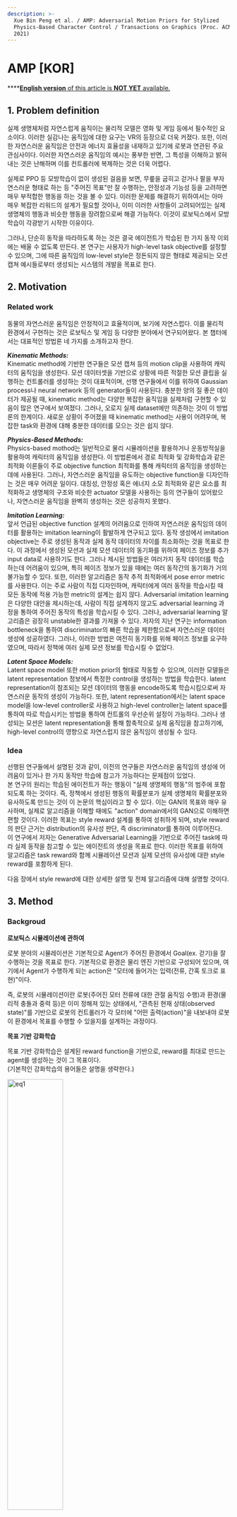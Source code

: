 ```yaml
---
description: >-
  Xue Bin Peng et al. / AMP: Adversarial Motion Priors for Stylized
  Physics-Based Character Control / Transactions on Graphics (Proc. ACM SIGGRAPH
  2021)
---
```


# AMP \[KOR]

****[**English version** of this article is **NOT YET** available.](https://www.google.com)

## 1. Problem definition

실제 생명체처럼 자연스럽게 움직이는 물리적 모델은 영화 및 게임 등에서 필수적인 요소이다. 이러한 실감나는 움직임에 대한 요구는 VR의 등장으로 더욱 커졌다. 또한, 이러한 자연스러운 움직임은 안전과 에너지 효율성을 내재하고 있기에 로봇과 연관된 주요 관심사이다. 이러한 자연스러운 움직임의 예시는 풍부한 반면, 그 특성을 이해하고 밝혀내는 것은 난해하며 이를 컨트롤러에 복제하는 것은 더욱 어렵다.

실제로 PPO 등 모방학습이 없이 생성된 걸음을 보면, 무릎을 굽히고 걷거나 팔을 부자연스러운 형태로 하는 등 "주어진 목표"만 잘 수행하는, 안정성과 기능성 등을 고려하면 매우 부적합한 행동을 하는 것을 볼 수 있다. 이러한 문제를 해결하기 위하여서는 아마 매우 복잡한 리워드의 설계가 필요할 것이나, 이미 이러한 사항들이 고려되어있는 실제 생명체의 행동과 비슷한 행동을 장려함으로써 해결 가능하다. 이것이 로보틱스에서 모방학습이 각광받기 시작한 이유이다.

그러나, 단순히 동작을 따라하도록 하는 것은 결국 에이전트가 학습된 한 가지 동작 이외에는 배울 수 없도록 만든다. 본 연구는 사용자가 high-level task objective를 설정할 수 있으며, 그에 따른 움직임의 low-level style은 정돈되지 않은 형태로 제공되는 모션 캡쳐 예시들로부터 생성되는 시스템의 개발을 목표로 한다.

###


## 2. Motivation

### Related work

동물의 자연스러운 움직임은 안정적이고 효율적이며, 보기에 자연스럽다. 이를 물리적 환경에서 구현하는 것은 로보틱스 및 게임 등 다양한 분야에서 연구되어왔다. 본 챕터에서는 대표적인 방법론 네 가지를 소개하고자 한다.

**_Kinematic Methods:_**  
Kinematic method에 기반한 연구들은 모션 캡쳐 등의 motion clip을 사용하여 캐릭터의 움직임을 생성한다. 모션 데이터셋을 기반으로 상황에 따른 적절한 모션 클립을 실행하는 컨트롤러를 생성하는 것이 대표적이며, 선행 연구들에서 이를 위하여 Gaussian process나 neural network 등의 generator들이 사용된다. 충분한 양의 질 좋은 데이터가 제공될 때, kinematic method는 다양한 복잡한 움직임을 실제처럼 구현할 수 있음이 많은 연구에서 보여졌다. 그러나, 오로지 실제 dataset에만 의존하는 것이 이 방법론의 한계이다. 새로운 상황이 주어졌을 때 kinematic method는 사용이 어려우며, 복잡한 task와 환경에 대해 충분한 데이터를 모으는 것은 쉽지 않다.

**_Physics-Based Methods:_**  
Physics-based mothod는 일반적으로 물리 시뮬레이션을 활용하거나 운동방적실을 활용하여 캐릭터의 움직임을 생성한다. 이 방법론에서 경로 최적화 및 강화학습과 같은 최적화 이론들이 주로 objective function 최적화를 통해 캐릭터의 움직임을 생성하는 데에 사용된다. 그러나, 자연스러운 움직임을 유도하는 objective function을 디자인하는 것은 매우 어려운 일이다. 대칭성, 안정성 혹은 에너지 소모 최적화와 같은 요소를 최적화하고 생명체의 구조와 비슷한 actuator 모델을 사용하는 등의 연구들이 있어왔으나, 자연스러운 움직임을 완벽히 생성하는 것은 성공하지 못했다.

**_Imitation Learning:_**  
앞서 언급된 objective function 설계의 어려움으로 인하여 자연스러운 움직임의 데이터를 활용하는 imitation learning이 활발하게 연구되고 있다. 동작 생성에서 imitation objective는 주로 생성된 동작과 실제 동작 데이터의 차이를 최소화하는 것을 목표로 한다.  이 과정에서 생성된 모션과 실제 모션 데이터의 동기화를 위하여 페이즈 정보를 추가 input data로 사용하기도 한다. 그러나 제시된 방법들은 여러가지 동작 데이터를 학습하는데 어려움이 있으며, 특히 페이즈 정보가 있을 때에는 여러 동작간의 동기화가 거의 불가능할 수 있다. 또한, 이러한 알고리즘은 동작 추적 최적화에서 pose error metric를 사용한다. 이는 주로 사람이 직접 디자인하며, 캐릭터에게 여러 동작을 학습시킬 때 모든 동작에 적용 가능한 metric의 설계는 쉽지 않다. Adversarial imitation learning은 다양한 대안을 제시하는데, 사람이 직접 설계하지 않고도 adversarial learning 과정을 통하여 주어진 동작의 특성을 학습시킬 수 있다. 그러나, adversarial learning 알고리즘은 굉장히 unstable한 결과를 가져올 수 있다. 저자의 지난 연구는 information bottleneck을 통하여 discriminator의 빠른 학습을 제한함으로써 자연스러운 데이터 생성에 성공하였다. 그러나, 이러한 방법은 여전히 동기화를 위해 페이즈 정보를 요구하였으며, 따라서 정책에 여러 실제 모션 정보를 학습시킬  수 없었다.

**_Latent Space Models:_**  
Latent space model 또한 motion prior의 형태로 작동할 수 있으며, 이러한 모델들은 latent representation 정보에서 특정한 control을 생성하는 방법을 학습한다. latent representation이 참조되는 모션 데이터의 행동을 encode하도록 학습시킴으로써 자연스러운 동작의 생성이 가능하다. 또한, latent representation에서는 latent space model을 low-level controller로 사용하고 high-level controller는 latent space를 통하여 따로 학습시키는 방법을 통하여 컨트롤의 우선순위 설정이 가능하다. 그러나 생성되는 모션은 latent representation을 통해 함축적으로 실제 움직임을 참고하기에, high-level control의 영향으로 자연스럽지 않은 움직임이 생성될 수 있다.



### Idea

선행된 연구들에서 설명된 것과 같이, 이전의 연구들은 자연스러운 움직임의 생성에 어려움이 있거나 한 가지 동작만 학습에 참고가 가능하다는 문제점이 있었다.  
본 연구의 원리는 학습된 에이전트가 하는 행동이 "실제 생명체의 행동"의 범주에 포함되도록 하는 것이다. 즉, 정책에서 생성된 행동의 확률분포가 실제 생명체의 확률분포와 유사하도록 만드는 것이 이 논문의 핵심이라고 할 수 있다. 이는 GAN의 목표와 매우 유사하며, 실제로 알고리즘을 이해할 때에도 "action" domain에서의 GAN으로 이해하면 편할 것이다. 이러한 목표는 style reward 설계를 통하여 성취하게 되며, style reward의 판단 근거는 distribution의 유사성 판단, 즉 discriminator를 통하여 이루어진다.  
이 연구에서 저자는 Generative Adversarial Learning을 기반으로 주어진 task에 따라 실제 동작을 참고할 수 있는 에이전트의 생성을 목표로 한다. 이러한 목표를 위하여 알고리즘은 task reward와 함께 시뮬레이션 모션과 실제 모션의 유사성에 대한 style reward를 포함하게 된다.

다음 장에서 style reward에 대한 상세한 설명 및 전체 알고리즘에 대해 설명할 것이다.





## 3. Method

### Backgroud

**로보틱스 시뮬레이션에 관하여**  

로봇 분야의 시뮬레이션은 기본적으로 Agent가 주어진 환경에서 Goal(ex. 걷기)을 잘 수행하는 것을 목표로 한다. 기본적으로 환경은 물리 엔진 기반으로 구성되어 있으며, 여기에서 Agent가 수행하게 되는 action은 "모터에 들어가는 입력(전류, 간혹 토크로 표현)"이다.

즉, 로봇의 시뮬레이션이란 로봇(주어진 모터 전류에 대한 관절 움직임 수행)과 환경(물리적 충돌과 중력 등)은 이미 정해져 있는 상태에서, "관측된 현재 상태(observed state)"를 기반으로 로봇의 컨트롤러가 각 모터에 "어떤 출력(action)"을 내보내야 로봇이 환경에서 목표를 수행할 수 있을지를 설계하는 과정이다.  


**목표 기반 강화학습**

목표 기반 강화학습은 설계된 reward function을 기반으로, reward를 최대로 만드는 agent를 생성하는 것이 그 목표이다.  
(기본적인 강화학습의 용어들은 설명을 생략한다.)

<img src="/.gitbook/assets/57/eq1.png" width="50%" height="50%" alt="eq1">

결과적으로, agent는 위 수식으로 정의된 optimization objective를 최대치로 하는 policy를 학습하게 된다.  
본 논문에서는 [PPO 알고리즘](https://arxiv.org/abs/1707.06347)을 기반으로 agent를 학습시킨다.



**Generative Adversarial Imitation Learining**

이 연구의 핵심은 [GAIL 알고리즘](https://papers.nips.cc/paper/6391-generative-adversarial-imitation-learning.pdf)을 사용한 motion prior의 생성이다.

GAIL 알고리즘의 objective는 다음과 같다.

<img src="/.gitbook/assets/57/eq2.png" width="50%" height="50%" alt="eq2">

또한, reward는 아래 수식으로 정의된다.

<img src="/.gitbook/assets/57/eq3.png" width="50%" height="50%" alt="eq3">
  
(바탕이 되는 알고리즘은 [GAN](https://papers.nips.cc/paper/5423-ge...al-nets.pdf)과 같으며, data가 아닌 state-action을 대상으로 한다)  
위와 같은 optimization을 통하여 agent는 실제 모션 캡쳐 데이터의 distribution과 최대한 구분이 불가능한 action을 생성하게 된다.


### Notations

**기본 Notations**  
$$g$$: 목표  
$$s$$: 상태(state)  
$$a$$: 행동(action)  
$$\pi$$: 정책(policy)

**논문의 Notatations**  
$$M$$: 실제 사람의 모션클립 데이터 도메인  
$$d^{M}$$: 실제 사람 행동의 probability distribution  
$$d^{\pi}$$: 정책을 통해 생성된 probability distribution  

### System

![fig2](/.gitbook/assets/57/fig2.png)
<img src="/.gitbook/assets/57/fig2.png" width="50%" height="50%" alt="fig2">

위의 그림은 본 논문의 전체 시스템 구조도이다. 이를 기반으로 제안된 알고리즘을 설명할 것이다.  
앞서 말한 것과 같이, 본 논문의 전체 구조는 PPO agent를 학습시키는 것이 주요 내용이다.  
위 agent는 다음과 같은 reward function를 최대화 할 수 있도록 학습된다.

![eq4](/.gitbook/assets/57/eq4.png)

위 수식에서 $$r^G$$는 high-level의 목표(ex. 특정 지점 향하기, 공 드리블 등)에 대한 reward이며, 이는 직접 디자인된 간단한 수식이 될 것이다.  
반면에, $$r^S$$는 agent가 생성하는 움직임에 대한 *style-reward*이다.  
Style reward를 통하여 agent는 최대한 주어진 motion data와 유사한 동작을 생성하도록 학습된다.  
이 style reward의 결정이 본 연구의 핵심 내용이 될 것이다.  
$$w^G$$와 $$w^S$$는 각 reward에 대한 가중치이다. 본 연구에서 모든 내용은 두 가중치 모두 0.5로 설정하여 진행되었다.  


### Style reward

앞서 밝혔듯, style reward는 GAIL 알고리즘에서 판단된다.  
그러나 모션 클립들은 action이 아닌 state의 형태로 제공된다.  
따라서 action이 아닌 state transitions에 기반하여 알고리즘이 최적화되며, 이는 GAIL objective를 다음과 같이 변경하게 된다.  
![eq5](/.gitbook/assets/57/eq5.png)

이에 더해서, 본 논문에서는 [선행 연구](https://doi.org/10.1109/ICCV.2017.304)에 기반하여 vanishing gradient의 방지를 위하여 cross-entropy 가 아닌 least-squares loss에 기반하여 discriminator를 최적화한다.  
이에 따라 최종적인 GAIL 알고리즘의 objective는 다음과 같은 형태로 바뀐다.  

![eq6](/.gitbook/assets/57/eq6.png)

그리고, style reward는 앞서 형성된 objective를 기반으로 다음과 같이 정해진다.

![eq7](/.gitbook/assets/57/eq7.png)

위 reward가 앞서 정의된 style-reward로 사용된다.



### Discriminator observations

앞서 discriminator가 state transtion에 기반함을 설명하였다.  
그렇다면, discriminator의 관찰 대상이 될 feature들이 필요하다.  
본 연구는 다음과 같은 feature들의 집합을 input(observed states)으로 사용하였다.

  * Global coordinate에서 캐릭터의 원점(pelvis)의 선속도 및 회전속도
  * 각 joint의 local rotation / velocity
  * 각 end-effector의 local coordinate


### Training

본 연구의 actor(generator), critic, 그리고 discriminator는 모두 2-layer 1024 and 512 ReLU 네트워크 구조에 기반한다.

전체 학습 알고리즘은 다음과 같다.

![algorithm](/.gitbook/assets/57/algorithm.png)  



## 4. Experiment & Result

### Experimental setup

* Dataset
  
  Descriminator가 비교하게 될 실제 motion data를 위하여 여러 사람의 motion capture data가 사용되었다.  
  복잡한 task의 경우, 하나의 task에 여러 motion data가 함께 사용되기도 하였다.
  
* Baselines
  
  비교에는 저자의 이전 연구인 [Deepmimic 알고리즘](https://doi.org/10.1145/3197517.3201311)으로 생성된 데이터가 사용되었다.  
  (해당 연구가 state-of-the-art 이었기 때문)

* Training setup
  
  실험된 high-level task들은 다음과 같다.
  
  * Target heading: 캐릭터가 정해진 heading direction을 향하여 target speed에 맞춰 움직인다.
  * Target location: 캐릭터가 특정 target location을 향해 움직인다.
  * Dribbling: 복잡한 task에 대한 평가를 위하여, 캐릭터는 축구공을 target location으로 옮기는 task를 수행한다.
  * Strike: 다양한 모션 정보를 혼합할 수 있는지 평가하기 위하여, 캐릭터가 target object를 정해진 end-effector로 타격하는 task를 수행한다.
  * Obstacles: 복잡한 환경에서 시각적 인식 정보와 interaction이 가능한지 평가하기 위하여, 캐릭터가 장애물로 채워진 지형을 가로지르는 task를 수행한다.
  
* Evaluation metric
  
  Task에 대한 평가로는 task return 값을 사용하였으며, 주어진 동작과의 유사성 비교에는 average pose error가 계산되었다. 특정 time step에서의 pose error의 계산식은 다음과 같다.
  
  ![eq10](/.gitbook/assets/57/eq10.png)



### Result

![fig3](/.gitbook/assets/57/fig3.png)

[저자가 공개한 동영상](https://youtu.be/wySUxZN_KbM)에서 확인할 수 있듯, 제시된 방법들로 훈련된 agent는 복잡한 환경과 다양한 task들에 대하여 굉장히 뛰어난 성능을 보였으며 생성된 움직임 또한 사람처럼 자연스러움을 확인할 수 있다.

제시된 task들에 대한 return값은 다음과 같으며, 실제 실행에서 문제 없이 여러 움직임을 조합하여 task를 달성하는 모습을 보여준다.

![table1](/.gitbook/assets/57/table1.png)

기존의 state-of-the-art와 비교하였을 때, 다음의 표에서 볼 수 있듯 동작의 재현에서는 정량적으로 조금 낮은 수치를 보여준다. 그러나 절대적인 수치로 보았을 때 부족함이 없는 수준이며, 하나의 motion data만을 사용하는 기존의 방법과 비교하여 이 연구에서는 에이전트가 task에 따라 여러 motion data 중에 필요한 동작을 수행한다.

![table3](/.gitbook/assets/57/table3.png)



## 5. Conclusion

본 논문은 현재 locomotion simulation의 state-of-the-art이다.

이 논문의 가장 큰 기여는 agent가 여러 동작 데이터들을 한번에 학습하며, 주어진 상황에 맞춰 필요한 motion을 생성한다는 것이다.

동영상에서 볼 수 있듯, strike task에서 agent는 자연스럽게 object로 걸어가 주먹을 뻗어 object를 타격한다.  
이 동작의 학습에 사용된 것은 오직 실제 사람의 걷는 동작과 주먹을 뻗는 동작 데이터 뿐이다.

마찬가지로, 장애물 지형에서의 달리기 등 놀라울 정도로 복잡한 과정을 수행하는 것에 비하여 학습에 필요로 하는 data는 매우 단순하며 쉽게 얻을 수 있다. 딥러닝의 가장 큰 어려움 중 하나가 학습을 위한 충분한 데이터의 획득이라는 사실을 감안할 때, 이러한 특성은 굉장한 장점으로 생각할 수 있다.

이 연구의 결과는 로봇, 게임, 에니메이션 등 다양한 분야에 큰 진보를 가져다 줄 것으로 기대된다.



### Take home message (오늘의 교훈)

> 본 연구는 기존의 알고리즘들만을 적절히 조합하여 최고의 성과를 얻었다.
>
> 새로운 연구들에 대한 끊임없는 공부와 시도가 중요하다.

## Author / Reviewer information

{% hint style="warning" %}
You don't need to provide the reviewer information at the draft submission stage.
{% endhint %}

### Author

**안성빈 (Seongbin An)**

* KAIST Robotics Program
* I am really new to this field. Thanks in advance for any advice.
* sbin@kaist.ac.kr

### Reviewer

1. Korean name (English name): Affiliation / Contact information
2. Korean name (English name): Affiliation / Contact information
3. ...

## Reference & Additional materials

1. Peng, Xue Bin, et al. "AMP: Adversarial Motion Priors for Stylized Physics-Based Character Control." arXiv preprint arXiv:2104.02180 (2021).
2. [Official GitHub repository](https://github.com/xbpeng/DeepMimic)
3. Schulman, John, et al. "Proximal policy optimization algorithms." arXiv preprint arXiv:1707.06347 (2017).
4. Ho, Jonathan, and Stefano Ermon. "Generative adversarial imitation learning." Advances in neural information processing systems 29 (2016): 4565-4573.
5. Peng, Xue Bin, et al. "Deepmimic: Example-guided deep reinforcement learning of physics-based character skills." ACM Transactions on Graphics (TOG) 37.4 (2018): 1-14.
6. Goodfellow, Ian, et al. "Generative adversarial nets." Advances in neural information processing systems 27 (2014).
